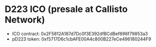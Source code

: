 # D223 ICO (presale at Callisto Network)

- ICO contract: 0x2F5812A187d7Dc0f3E392dfBCdBef896f79853a3
- pD223 token: 0xf5717D6c1cbAFE00A4c800B227eCe496180244F9
